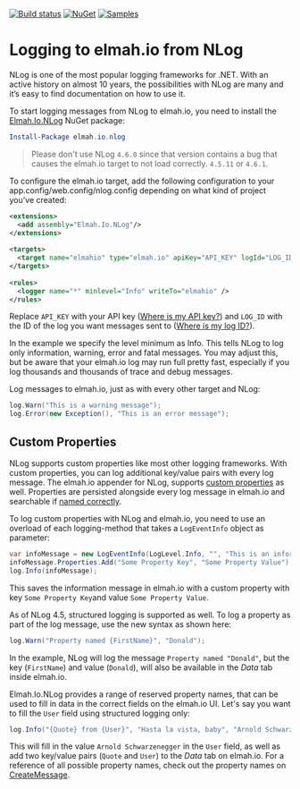 [![Build status](https://ci.appveyor.com/api/projects/status/gdgwwlu1j8yh7esl?svg=true)](https://ci.appveyor.com/project/ThomasArdal/elmah-io-nlog)
[![NuGet](https://img.shields.io/nuget/v/elmah.io.nlog.svg)](https://www.nuget.org/packages/elmah.io.nlog)
[![Samples](https://img.shields.io/badge/samples-3-brightgreen.svg)](https://github.com/elmahio/elmah.io.nlog/tree/master/samples)

# Logging to elmah.io from NLog

NLog is one of the most popular logging frameworks for .NET. With an active history on almost 10 years, the possibilities with NLog are many and it’s easy to find documentation on how to use it.

To start logging messages from NLog to elmah.io, you need to install the [Elmah.Io.NLog](https://www.nuget.org/packages/Elmah.Io.NLog/) NuGet package:

```powershell
Install-Package elmah.io.nlog
```

> Please don't use NLog `4.6.0` since that version contains a bug that causes the elmah.io target to not load correctly. `4.5.11` or `4.6.1`.

To configure the elmah.io target, add the following configuration to your app.config/web.config/nlog.config depending on what kind of project you’ve created:

```xml
<extensions>
  <add assembly="Elmah.Io.NLog"/>
</extensions>
 
<targets>
  <target name="elmahio" type="elmah.io" apiKey="API_KEY" logId="LOG_ID"/>
</targets>
 
<rules>
  <logger name="*" minlevel="Info" writeTo="elmahio" />
</rules>
```

Replace `API_KEY` with your API key ([Where is my API key?](https://docs.elmah.io/where-is-my-api-key/)) and `LOG_ID` with the ID of the log you want messages sent to ([Where is my log ID?](https://docs.elmah.io/where-is-my-log-id/)).

In the example we specify the level minimum as Info. This tells NLog to log only information, warning, error and fatal messages. You may adjust this, but be aware that your elmah.io log may run full pretty fast, especially if you log thousands and thousands of trace and debug messages.

Log messages to elmah.io, just as with every other target and NLog:

```csharp
log.Warn("This is a warning message");
log.Error(new Exception(), "This is an error message");
```

## Custom Properties

NLog supports custom properties like most other logging frameworks. With custom properties, you can log additional key/value pairs with every log message. The elmah.io appender for NLog, supports [custom properties](https://docs.elmah.io/logging-custom-data/) as well. Properties are persisted alongside every log message in elmah.io and searchable if [named correctly](https://docs.elmah.io/logging-custom-data/#searching-custom-data).

To log custom properties with NLog and elmah.io, you need to use an overload of each logging-method that takes a `LogEventInfo` object as parameter:

```csharp
var infoMessage = new LogEventInfo(LogLevel.Info, "", "This is an information message");
infoMessage.Properties.Add("Some Property Key", "Some Property Value");
log.Info(infoMessage);
```

This saves the information message in elmah.io with a custom property with key `Some Property Key`and value `Some Property Value`.

As of NLog 4.5, structured logging is supported as well. To log a property as part of the log message, use the new syntax as shown here:

```csharp
log.Warn("Property named {FirstName}", "Donald");
```

In the example, NLog will log the message `Property named "Donald"`, but the key (`FirstName`) and value (`Donald`), will also be available in the *Data* tab inside elmah.io.

Elmah.Io.NLog provides a range of reserved property names, that can be used to fill in data in the correct fields on the elmah.io UI. Let's say you want to fill the `User` field using structured logging only:

```csharp
log.Info("{Quote} from {User}", "Hasta la vista, baby", "Arnold Schwarzenegger");
```

This will fill in the value `Arnold Schwarzenegger` in the `User` field, as well as add two key/value pairs (`Quote` and `User`) to the *Data* tab on elmah.io. For a reference of all possible property names, check out the property names on [CreateMessage](https://github.com/elmahio/Elmah.Io.Client/blob/master/src/Elmah.Io.Client/Models/CreateMessage.cs).